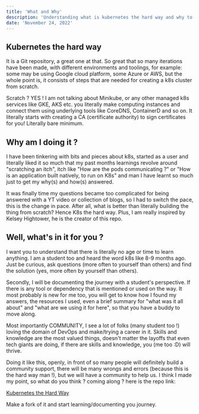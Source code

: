 ```yaml
---
title: 'What and Why'
description: 'Understanding what is kubernetes the hard way and why to follow it along'
date: 'November 24, 2022'
---
```


## Kubernetes the hard way

It is a Git repository, a great one at that. So great that so many iterations
have been made, with different environments and toolings, for example: some may
be using Google cloud platform, some Azure or AWS, but the whole point is, it
consists of steps that are needed for creating a k8s cluster from scratch.

Scratch ? YES ! I am not talking about Minikube, or any other managed k8s
services like GKE, AKS etc. you literally make computing instances and connect
them using underlying tools like CoreDNS, ContainerD and so on. It literally
starts with creating a CA (certificate authority) to sign certificates for you!
Literally bare minimum.

## Why am I doing it ?

I have been tinkering with bits and pieces about k8s, started as a user and
literally liked it so much that my past months learnings revolve around "scratching
an itch", itch like "How are the pods communicating ?" or "How is an application
built natively, to run on K8s" and man I have learnt so much just to get my why(s)
and how(s) answered.

It was finally time my questions became too complicated for being answered with a
YT video or collection of blogs, so I had to switch the pace, this is the change
in pace. After all, what is better than literally building the thing from scratch?
Hence K8s the hard way. Plus, I am really inspired by Kelsey Hightower, he is the
creator of this repo.

## Well, what's in it for you ?

I want you to understand that there is literally no age or time to learn anything.
I am a student too and heard the word k8s like 8-9 months ago. Just be curious,
ask questions (more often to yourself than others) and find the solution (yes,
more often by yourself than others).

Secondly, I will be documenting the journey with a student's perspective. If there
is any tool or dependency that is mentioned or used on the way. It most probably
is new for me too, you will get to know how I found my answers, the resources I used,
even a brief summary for "what was it all about" and "what are we using it for here",
so that you have a buddy to move along.

Most importantly COMMUNITY, I see a lot of folks (many student too !) loving the
domain of DevOps and make/trying a career in it. Skills and knowledge are the most
valued things, doesn't matter the layoffs that even tech giants are doing, if there
are skills and knowledge, you (me too :D) will thrive.

Doing it like this, openly, in front of so many people will definitely build a
community support, there will be many wrongs and errors (because this is the hard
way man !), but we will have a community to help us. I think I made my point, so
what do you think ? coming along ? here is the repo link:

[Kubernetes the Hard Way](https://github.com/kelseyhightower/kubernetes-the-hard-way)

Make a fork of it and start learning/documenting you journey.

